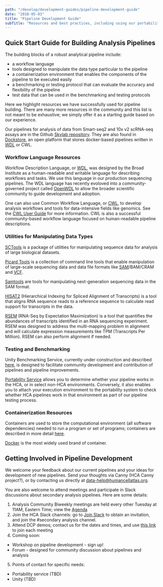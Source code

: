 ```yaml
---
path: "/develop/development-guides/pipeline-development-guide"
date: "2018-05-03"
title: "Pipeline Development Guide"
subTitle: "Resources and best practices, including using our portability service to test your pipeline and execution environment"
---
```

## Quick Start Guide for Building Analysis Pipelines

The building blocks of a robust analytical pipeline include:
* a workflow language
* tools designed to manipulate the data type particular to the pipeline
* a containerization environment that enables the components of the pipeline to be executed easily
* a benchmarking or testing protocol that can evaluate the accuracy and flexibility of the pipeline
* test data that can be used in the benchmarking and testing protocols

Here we highlight resources we have successfully used for pipeline building. There are many more resources in the community and this list is not meant to be exhaustive; we simply offer it as a starting guide based on our experience.

Our pipelines for analysis of data from Smart-seq2 and 10x v2 scRNA-seq assays are in the Github [Skylab repository](https://github.com/HumanCellAtlas/skylab/tree/master/pipelines). They are also found in [Dockstore](https://dockstore.org/), an open platform that stores docker-based pipelines written in [WDL](https://dockstore.org/workflows/github.com/HumanCellAtlas/skylab/HCA_SmartSeq2:dockstore?tab=info) or CWL. 

### Workflow Language Resources

Workflow Description Language, or [WDL](https://software.broadinstitute.org/wdl/), was designed by the Broad Institute as a human-readable and writable language for describing workflows and tasks. We use this language in our production sequencing pipelines. The WDL language has recently evoloved into a community-governed project called [OpenWDL](http://www.openwdl.org/) to allow the broader scientific community to guide development and adoption. 

One can also use Common Workflow Language, or [CWL](https://www.commonwl.org/), to develop analysis workflows and tools for data-intensive fields like genomics. See the [CWL User Guide](https://www.commonwl.org/user_guide/) for more information. CWL is also a successful community-based workflow language focused on human-readable pipeline descriptions.

### Utilities for Manipulating Data Types

[SCTools](https://github.com/HumanCellAtlas/sctools) is a package of utilities for manipulating sequence data for analysis of large biological datasets.

[Picard Tools](https://broadinstitute.github.io/picard/) is a collection of command line tools that enable manipulation of large-scale sequencing data and data file formats like [SAM](http://samtools.github.io/hts-specs/SAMv1.pdf)/BAM/CRAM and [VCF](http://samtools.github.io/hts-specs/VCFv4.3.pdf).

[Samtools](https://sourceforge.net/projects/samtools/) are tools for manipulating next-generation sequencing data in the SAM format.

[HISAT2](https://www.ncbi.nlm.nih.gov/pmc/articles/PMC4655817/) (Hierarchical Indexing for Spliced Alignment of Transcripts) is a tool that aligns RNA sequence reads to a reference sequence to calculate read support for transcripts in the data.

[RSEM](https://www.ncbi.nlm.nih.gov/pmc/articles/PMC3163565/) (RNA-Seq by Expectation Maximization) is a tool that quantifies the abundances of transcripts identified in an RNA sequencing experiment. RSEM was designed to address the multi-mapping problem in alignment and will calculate expression measurements like TPM (Transcripts Per Million). RSEM can also perform alignment if needed.

### Testing and Benchmarking

Unity Benchmarking Service, currently under construction and described [here](https://docs.google.com/document/d/1_gxct8eVb2dXjQe3YXAFh_0R5dtYMvpc9lfhRh0JgU4/edit), is designed to facilitate community development and contribution of pipelines and pipeline improvements.

[Portability Service](https://dev.data.humancellatlas.org/learn/userguides/secondary-analysis/pipeline-portability) allows you to determine whether your pipeline works in the HCA, or in select non-HCA environments. Conversely, it also enables you to attach your execution environment to the portability system to check whether HCA pipelines work in that environment as part of our pipeline testing process.

### Containerization Resources

Containers are used to store the computational environment (all software dependencies) needed to run a program or set of programs; containers are described in more detail [here](https://software.broadinstitute.org/firecloud/documentation/article?id=11252).

[Docker](https://www.docker.com/) is the most widely used brand of container.


## Getting Involved in Pipeline Development

We welcome your feedback about our current pipelines and your ideas for development of new pipelines. Send your thoughts via Canny (HCA Canny project?), or by contacting us directly at data-help@humancellatlas.org.

You are also welcome to attend meetings and participate in Slack discussions about secondary analysis pipelines. Here are some details:

1. Analysis Community Biweekly meetings are held every other Tuesday at 11AM, Eastern Time; view the [Agenda](https://docs.google.com/document/d/1860cE2zk2baXYefu5-WzQM_p_uTGjph6dWnehiRaFDw/edit#heading=h.rt36ocexz2z5)
2. Join the HCA Slack channels: go to [Join Slack](https://join-hca-slack.herokuapp.com/) to obtain an invitation, and join the #secondary analysis channel.
3. Attend DCP demos; contact us for the dates and times, and use [this link](https://meet.google.com/eoo-rdxp-kim) to join each meeting
4. Coming soon:
  * Workshop on pipeline development - sign up! 
  * Forum - designed for community discussion about pipelines and analysis
5. Points of contact for specific needs: 
  * Portability service (TBD)
  * Unity (TBD)
		

